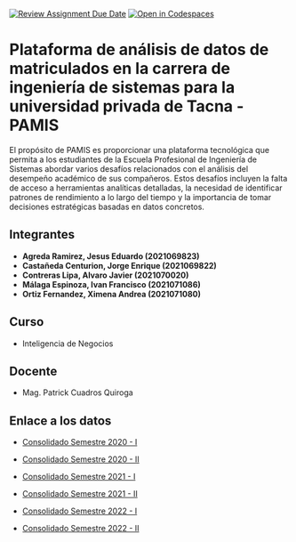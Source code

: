 [![Review Assignment Due Date](https://classroom.github.com/assets/deadline-readme-button-22041afd0340ce965d47ae6ef1cefeee28c7c493a6346c4f15d667ab976d596c.svg)](https://classroom.github.com/a/OKCDjH9I)
[![Open in Codespaces](https://classroom.github.com/assets/launch-codespace-2972f46106e565e64193e422d61a12cf1da4916b45550586e14ef0a7c637dd04.svg)](https://classroom.github.com/open-in-codespaces?assignment_repo_id=17472715)




#  Plataforma de análisis de datos de matriculados en la carrera de ingeniería de sistemas para la universidad privada de Tacna - PAMIS

El propósito de PAMIS es proporcionar una plataforma tecnológica que permita a los estudiantes de la Escuela Profesional de Ingeniería de Sistemas abordar varios desafíos relacionados con el análisis del desempeño académico de sus compañeros. Estos desafíos incluyen la falta de acceso a herramientas analíticas detalladas, la necesidad de identificar patrones de rendimiento a lo largo del tiempo y la importancia de tomar decisiones estratégicas basadas en datos concretos.

## Integrantes
- **Agreda Ramirez, Jesus Eduardo			(2021069823)** 
- **Castañeda Centurion, Jorge Enrique		(2021069822)** 
- **Contreras Lipa, Alvaro Javier			(2021070020)** 
- **Málaga Espinoza, Ivan Francisco		(2021071086)**
- **Ortiz Fernandez, Ximena Andrea			(2021071080)**

## Curso
- Inteligencia de Negocios

## Docente
- Mag. Patrick Cuadros Quiroga

## Enlace a los datos
-  [Consolidado Semestre 2020 - I](https://docs.google.com/spreadsheets/d/1cIg5tDGIJB3h0LbpFJx4EUgkOMIlYVMK/edit?usp=sharing&ouid=105683032286356296046&rtpof=true&sd=true)

-  [Consolidado Semestre 2020 - II](https://docs.google.com/spreadsheets/d/1eaYI-YMzZYpGdQ3vCbRQ28YCHEucd3Fi/edit?usp=sharing&ouid=105683032286356296046&rtpof=true&sd=true)

-  [Consolidado Semestre 2021 - I](https://docs.google.com/spreadsheets/d/1oR_VQalTpQ3ZywmnBypG0NKYe4vTw7sf/edit?usp=sharing&ouid=105683032286356296046&rtpof=true&sd=true)

-  [Consolidado Semestre 2021 - II](https://docs.google.com/spreadsheets/d/1x3-4pQaRQgEPI5ymfbOjxNAuNmJLEyI3/edit?usp=sharing&ouid=105683032286356296046&rtpof=true&sd=true)

-  [Consolidado Semestre 2022 - I](https://docs.google.com/spreadsheets/d/1rwH7N_DOPicpMzaNN9rf5wD1CHzeQA0E/edit?usp=sharing&ouid=105683032286356296046&rtpof=true&sd=true)

-  [Consolidado Semestre 2022 - II](https://docs.google.com/spreadsheets/d/10kJhI5DXXkWpJ0_mLp-LQxszpHnUWk9N/edit?usp=sharing&ouid=105683032286356296046&rtpof=true&sd=true)